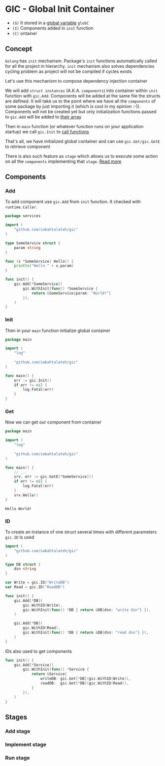 # GIC - Global Init Container

- `(G)` It stored in a [global variable](https://github.com/sabahtalateh/gic/blob/main/container.go#L60) `globC`
- `(I)` Components added in `init` function
- `(C)` ontainer

## Concept

`Golang` has `init` mechanism. Package's `init` functions automatically called for all the project in hierarchy. `init` mechanism also solves dependencies cycling problem as project will not be compiled if cycles exists

Let's use this mechanism to compose dependency injection container

We will add `struct instances` (A.K.A. `components`) into container within `init` function with `gic.Add`. Components will be added at the same file the structs are defined. It will take us to the point where we have all the `components` of some package by just importing it (which is cool in my opinion :-)). Components will not be created yet but only initialization functions passed to `gic.Add` will be added to [their array](https://github.com/sabahtalateh/gic/blob/main/add.go#L130)

Then in `main` function (or whatever function runs on your application startup) we call `gic.Init` to [call functions](https://github.com/sabahtalateh/gic/blob/main/init.go#L12)

That's all, we have initialized global container and can use `gic.Get/gic.GetE` to retrieve component

There is also such feature as `stage` which allows us to execute some action on all the `components` implementing that `stage`. [Read more](https://github.com/sabahtalateh/gic#stages)

## Components

### Add

To add component use `gic.Add` from `init` function. It checked with `runtime.Caller`.

```go
package services

import (
	"github.com/sabahtalateh/gic"
)

type SomeService struct {
	param string
}

func (s *SomeService) Hello() {
	println("Hello " + s.param)
}

func init() {
	gic.Add[*SomeService](
		gic.WithInit(func() *SomeService {
			return &SomeService{param: "World!"}
		}),
	)
}

```

### Init

Then in your `main` function initialize global container

```go
package main

import (
	"log"
	
	"github.com/sabahtalateh/gic"
)

func main() {
	err := gic.Init()
	if err != nil {
		log.Fatal(err)
	}
}
```

### Get

Now we can get our component from container

```go
package main

import (
	"log"
	
	"github.com/sabahtalateh/gic"
)

func main() {
	// ...
	srv, err := gic.GetE[*SomeService]()
	if err != nil {
		log.Fatal(err)
	}
	srv.Hello()
}
```
```shell
Hello World!
```

### ID

To create an instance of one struct several times with different parameters `gic.ID` is used

```go
import (
	"github.com/sabahtalateh/gic"
)

type DB struct {
	dsn string
}

var Write = gic.ID("WriteDB")
var Read = gic.ID("ReadDB")

func init() {
	gic.Add[*DB](
		gic.WithID(Write),
		gic.WithInit(func() *DB { return &DB{dsn: "write dsn"} }),
	)

	gic.Add[*DB](
		gic.WithID(Read),
		gic.WithInit(func() *DB { return &DB{dsn: "read dsn"} }),
	)
}
```
IDs also used to get components
```go
func init() {
	gic.Add[*Service](
		gic.WithInit(func() *Service {
			return &Service{
				writeDB: gic.Get[*DB](gic.WithID(Write)),
				readDB:  gic.Get[*DB](gic.WithID(Read)),
			}
		}),
	)
}
```

## Stages

### Add stage

### Implement stage

### Run stage

